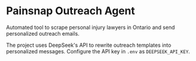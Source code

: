 # Painsnap Outreach Agent

Automated tool to scrape personal injury lawyers in Ontario and send personalized outreach emails.

The project uses DeepSeek's API to rewrite outreach templates into personalized messages. Configure the API key in `.env` as `DEEPSEEK_API_KEY`.
